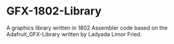 # GFX-1802-Library
A graphics library written in 1802 Assembler code based on the Adafruit_GFX-Library written by Ladyada Limor Fried.

